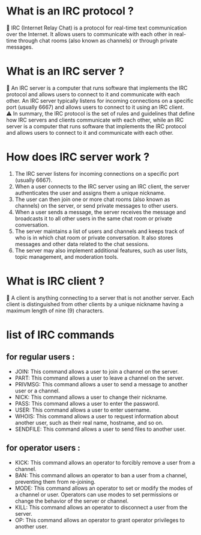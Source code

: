 # What is an IRC protocol ?

<aside>
🚨 IRC (Internet Relay Chat) is a protocol for real-time text communication over the Internet. It allows users to communicate with each other in real-time through chat rooms (also known as channels) or through private messages.

</aside>

# What is an IRC server ?

<aside>
🚨 An IRC server is a computer that runs software that implements the IRC protocol and allows users to connect to it and communicate with each other. An IRC server typically listens for incoming connections on a specific port (usually 6667) and allows users to connect to it using an IRC client.

</aside>

<aside>
⚠️ In summary, the IRC protocol is the set of rules and guidelines that define how IRC servers and clients communicate with each other, while an IRC server is a computer that runs software that implements the IRC protocol and allows users to connect to it and communicate with each other.

</aside>

# How does IRC server work ?

1. The IRC server listens for incoming connections on a specific port (usually 6667).
2. When a user connects to the IRC server using an IRC client, the server authenticates the user and assigns them a unique nickname.
3. The user can then join one or more chat rooms (also known as channels) on the server, or send private messages to other users.
4. When a user sends a message, the server receives the message and broadcasts it to all other users in the same chat room or private conversation.
5. The server maintains a list of users and channels and keeps track of who is in which chat room or private conversation. It also stores messages and other data related to the chat sessions.
6. The server may also implement additional features, such as user lists, topic management, and moderation tools.

# What is IRC client ?

<aside>
🚨 A client is anything connecting to a server that is not another server.  Each client is distinguished from other clients by a unique nickname having a maximum length of nine (9) characters.

</aside>

# list of IRC commands

## for regular users :

- JOIN: This command allows a user to join a channel on the server.
- PART: This command allows a user to leave a channel on the server.
- PRIVMSG: This command allows a user to send a message to another user or a channel.
- NICK: This command allows a user to change their nickname.
- PASS: This command allows a user to enter the password.
- USER: This command allows a user to enter username.
- WHOIS: This command allows a user to request information about another user, such as their real name, hostname, and so on.
- SENDFILE: This command allows a user to send files to another user.

## for operator users :

- KICK: This command allows an operator to forcibly remove a user from a channel.
- BAN: This command allows an operator to ban a user from a channel, preventing them from re-joining.
- MODE: This command allows an operator to set or modify the modes of a channel or user. Operators can use modes to set permissions or change the behavior of the server or channel.
- KILL: This command allows an operator to disconnect a user from the server.
- OP: This command allows an operator to grant operator privileges to another user.
